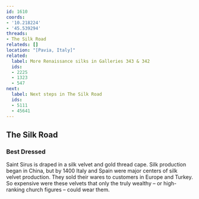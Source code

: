 ```yaml
---
id: 1610
coords:
- '10.218224'
- '45.539294'
threads:
- The Silk Road
relateds: []
location: "[Pavia, Italy]"
related:
  label: More Renaissance silks in Galleries 343 & 342
  ids:
  - 2225
  - 1323
  - 547
next:
  label: Next steps in The Silk Road
  ids:
  - 5111
  - 45641
---
```


## The Silk Road

### Best Dressed

Saint Sirus is draped in a silk velvet and gold thread cape. Silk production began in China, but by 1400 Italy and Spain were major centers of silk velvet production. They sold their wares to customers in Europe and Turkey. So expensive were these velvets that only the truly wealthy – or high-ranking church figures – could wear them. 
